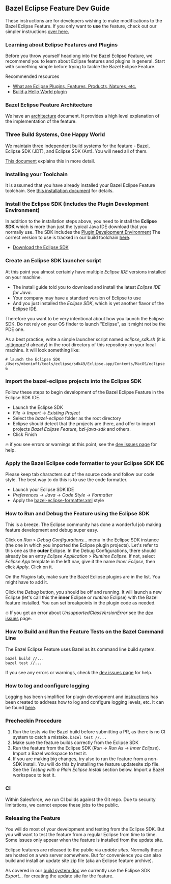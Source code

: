 ## Bazel Eclipse Feature Dev Guide

These instructions are for developers wishing to make modifications to the Bazel Eclipse Feature.
If you only want to **use** the feature, check out our simpler instructions [over here.](../using_the_feature.md)

### Learning about Eclipse Features and Plugins

Before you throw yourself headlong into the Bazel Eclipse Feature, we recommend you to learn about
  Eclipse features and plugins in general.
Start with something simple before trying to tackle the Bazel Eclipse Feature.

Recommended resources
- [What are Eclipse Plugins, Features, Products, Natures, etc.](https://stackoverflow.com/questions/2692048/what-are-the-differences-between-plug-ins-features-and-products-in-eclipse-rcp)
- [Build a Hello World plugin](http://www.vogella.com/tutorials/EclipsePlugin/article.html)

### Bazel Eclipse Feature Architecture

We have an [architecture](architecture.md) document.
It provides a high level explanation of the implementation of the feature.

### Three Build Systems, One Happy World

We maintain three independent build systems for the feature - Bazel, Eclipse SDK (JDT), and
  Eclipse SDK (Ant).
You will need all of them.

[This document](threebuilds.md) explains this in more detail.

### Installing your Toolchain

It is assumed that you have already installed your Bazel Eclipse Feature toolchain.
See [this installation document](../install.md) for details.

### Install the Eclipse SDK (includes the Plugin Development Environment)

In addition to the installation steps above, you need to install the **Eclipse SDK** which is more
  than just the typical Java IDE download that you normally use.
The SDK includes the [Plugin Development Environment](http://www.eclipse.org/pde/)
The correct version to use is tracked in our build toolchain [here](../../tools/eclipse_jars).

- [Download the Eclipse SDK](http://download.eclipse.org/eclipse/downloads/)

### Create an Eclipse SDK launcher script

At this point you almost certainly have multiple *Eclipse IDE* versions installed on your machine.
- The install guide told you to download and install the latest *Eclipse IDE for Java*.
- Your company may have a standard version of Eclipse to use
- And you just installed the *Eclipse SDK*, which is yet another flavor of the Eclipse IDE.

Therefore you want to be very intentional about how you launch the Eclipse SDK.
Do not rely on your OS finder to launch "Eclipse", as it might not be the PDE one.

As a best practice, write a simple launcher script named *eclipse_sdk.sh*
 (it is [.gitignore](../../.gitignore)'d already)
 in the root directory of this repository on your local machine.
It will look something like:

```
# launch the Eclipse SDK
/Users/mbenioff/tools/eclipse/sdk49/Eclipse.app/Contents/MacOS/eclipse &
```  

### Import the bazel-eclipse projects into the Eclipse SDK

Follow these steps to begin development of the Bazel Eclipse Feature in the Eclipse SDK IDE.

- Launch the Eclipse SDK
- *File* -> *Import* -> *Existing Project*
- Select the *bazel-eclipse* folder as the root directory
- Eclipse should detect that the projects are there, and offer to import projects *Bazel Eclipse Feature*, *bzl-java-sdk* and others.
- Click Finish

:fire: if you see errors or warnings at this point, see the [dev issues page](dev_issues.md)  for help.

### Apply the Bazel Eclipse code formatter to your Eclipse SDK IDE

Please keep tab characters out of the source code and follow our code style.
The best way to do this is to use the code formatter.

- Launch your Eclipse SDK IDE
- *Preferences* -> *Java* -> *Code Style* -> *Formatter*
- Apply the [bazel-eclipse-formatter.xml](../../tools/bazel-eclipse-formatter.xml) style

### How to Run and Debug the Feature using the Eclipse SDK

This is a breeze.
The Eclipse community has done a wonderful job making feature development and debug super easy.

Click on *Run* > *Debug Configurations...* menu in the Eclipse SDK instance
   (the one in which you imported the Eclipse plugin projects).
Let's refer to this one as the **outer** Eclipse.
In the Debug Configurations, there should already be an entry *Eclipse Application* > *Runtime Eclipse*.
If not, select *Eclipse App* template in the left nav, give it the name *Inner Eclipse*, then click *Apply*.
Click on it.

On the *Plugins* tab, make sure the Bazel Eclipse plugins are in the list.
You might have to add it.

Click the *Debug* button, you should be off and running.
It will launch a new Eclipse (let's call this the **inner** Eclipse or *runtime* Eclipse) with the Bazel feature installed.
You can set breakpoints in the plugin code as needed.

:fire: If you get an error about *UnsupportedClassVersionError* see the [dev issues](dev_issues.md) page.

### How to Build and Run the Feature Tests on the Bazel Command Line

The Bazel Eclipse Feature uses Bazel as its command line build system.

```
bazel build //...
bazel test //...
```

If you see any errors or warnings, check the [dev issues page](dev_issues.md) for help.

### How to log and configure logging
Logging has been simplified for plugin development and [instructions](logging.md) has been created to address how to log and configure logging levels, etc. It can be found [here](logging.md).

### Precheckin Procedure


1. Run the tests via the Bazel build before submitting a PR, as there is no CI system to catch a mistake. ```bazel test //...```
2. Make sure the feature builds correctly from the Eclipse SDK
3. Run the feature from the Eclipse SDK (*Run* -> *Run As* -> *Inner Eclipse*). Import a Bazel workspace to test it.
4. If you are making big changes, try also to run the feature from a non-SDK install. You will do this by installing the feature updatesite zip file. See the *Testing with a Plain Eclipse Install* section below. Import a Bazel workspace to test it.

### CI

Within Salesforce, we run CI builds against the Git repo.
Due to security limitations, we cannot expose these jobs to the public.

### Releasing the Feature

You will do most of your development and testing from the Eclipse SDK.
But you will want to test the feature from a regular Eclipse from time to time.
Some issues only appear when the feature is installed from the update site.

Eclipse features are released to the public via *update sites*.
Normally these are hosted on a web server somewhere.
But for convenience you can also build and install an update site zip file (aka an Eclipse feature archive).

As covered in our [build system doc](threebuilds.md) we currently use the Eclipse SDK *Export...* for creating the update site for the feature.
